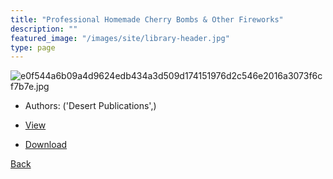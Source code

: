 ```yaml
---
title: "Professional Homemade Cherry Bombs & Other Fireworks"
description: ""
featured_image: "/images/site/library-header.jpg"
type: page
---
```


![e0f544a6b09a4d9624edb434a3d509d174151976d2c546e2016a3073f6cf7b7e.jpg](https://drive.google.com/uc?export=view&id=1jn_I-SSreJG1u2FbDCVnP5_1P-zG-nWT)
* Authors: ('Desert Publications',)
* <a href="https://drive.google.com/uc?export=view&id=1c6xGjmhRKlDfu665WerB25UhLToloAGP" target="_blank">View</a>

* [Download](https://drive.google.com/uc?export=download&id=1c6xGjmhRKlDfu665WerB25UhLToloAGP)

[Back](/library/)
